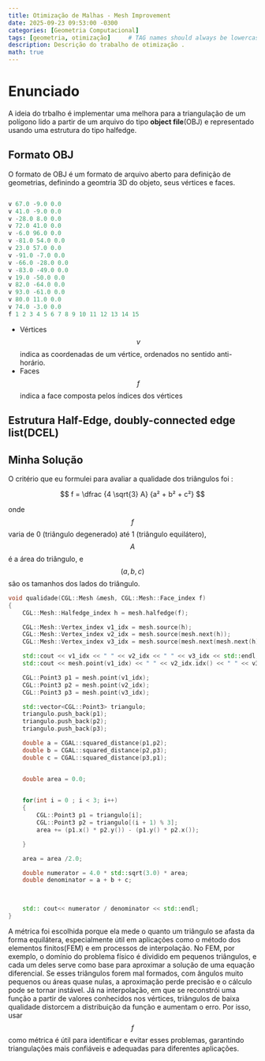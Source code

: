 ```yaml
---
title: Otimização de Malhas - Mesh Improvement
date: 2025-09-23 09:53:00 -0300
categories: [Geometria Computacional]
tags: [geometria, otimização]     # TAG names should always be lowercase
description: Descrição do trabalho de otimização .
math: true
---
```


# Enunciado 
A ideia do trbalho é implementar uma melhora para a triangulação de um polígono lido a partir de um arquivo do tipo __object file__(OBJ) e representado usando uma estrutura do tipo halfedge.

## Formato OBJ
O formato de OBJ é um formato de arquivo aberto para definição de geometrias, definindo a geomtria 3D do objeto, seus vértices e faces.

```c

v 67.0 -9.0 0.0
v 41.0 -9.0 0.0
v -28.0 8.0 0.0
v 72.0 41.0 0.0
v -6.0 96.0 0.0
v -81.0 54.0 0.0
v 23.0 57.0 0.0
v -91.0 -7.0 0.0
v -66.0 -28.0 0.0
v -83.0 -49.0 0.0
v 19.0 -50.0 0.0
v 82.0 -64.0 0.0
v 93.0 -61.0 0.0
v 80.0 11.0 0.0
v 74.0 -3.0 0.0
f 1 2 3 4 5 6 7 8 9 10 11 12 13 14 15

```

- Vértices $$v$$ indica as coordenadas de um vértice, ordenados no sentido anti-horário.
- Faces $$f$$ indica a face composta pelos índices dos vértices


## Estrutura Half-Edge, doubly-connected edge list(DCEL)



## Minha Solução 
O critério que eu formulei para avaliar a qualidade dos triângulos foi :

$$
    f = \dfrac {4 \sqrt{3} A} {a² + b² + c²}
$$

onde $$f$$ varia de 0 (triângulo degenerado) até 1 (triângulo equilátero), $$A$$ é a área do triângulo, e $$(a,b,c)$$ são os tamanhos dos lados do triângulo.

```c++
void qualidade(CGL::Mesh &mesh, CGL::Mesh::Face_index f)
{
    CGL::Mesh::Halfedge_index h = mesh.halfedge(f);

    CGL::Mesh::Vertex_index v1_idx = mesh.source(h);
    CGL::Mesh::Vertex_index v2_idx = mesh.source(mesh.next(h));
    CGL::Mesh::Vertex_index v3_idx = mesh.source(mesh.next(mesh.next(h)));

    std::cout << v1_idx << " " << v2_idx << " " << v3_idx << std::endl;
    std::cout << mesh.point(v1_idx) << " " << v2_idx.idx() << " " << v3_idx << std::endl;

    CGL::Point3 p1 = mesh.point(v1_idx);
    CGL::Point3 p2 = mesh.point(v2_idx);
    CGL::Point3 p3 = mesh.point(v3_idx);

    std::vector<CGL::Point3> triangulo;
    triangulo.push_back(p1);
    triangulo.push_back(p2);
    triangulo.push_back(p3);

    double a = CGAL::squared_distance(p1,p2);
    double b = CGAL::squared_distance(p2,p3);
    double c = CGAL::squared_distance(p3,p1);


    double area = 0.0;

        
    for(int i = 0 ; i < 3; i++)
    {
        CGL::Point3 p1 = triangulo[i];
        CGL::Point3 p2 = triangulo[(i + 1) % 3];
        area += (p1.x() * p2.y()) - (p1.y() * p2.x());

    }

    area = area /2.0;

    double numerator = 4.0 * std::sqrt(3.0) * area;
    double denominator = a + b + c;

     

    std:: cout<< numerator / denominator << std::endl;
}

```
A métrica foi escolhida porque ela mede o quanto um triângulo se afasta da forma equilátera, especialmente útil em aplicações como o método dos elementos finitos(FEM) e em processos de interpolação. No FEM, por exemplo, o domínio do problema físico é dividido em pequenos triângulos, e cada um deles serve como base para aproximar a solução de uma equação diferencial. Se esses triângulos forem mal formados, com ângulos muito pequenos ou áreas quase nulas, a aproximação perde precisão e o cálculo pode se tornar instável. Já na interpolação, em que se reconstrói uma função a partir de valores conhecidos nos vértices, triângulos de baixa qualidade distorcem a distribuição da função e aumentam o erro. Por isso, usar $$f$$ como métrica é útil para identificar e evitar esses problemas, garantindo triangulações mais confiáveis e adequadas para diferentes aplicações.

